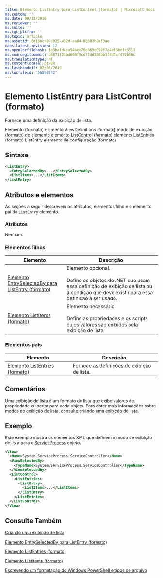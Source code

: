 ```yaml
---
title: Elemento ListEntry para ListControl (formato) | Microsoft Docs
ms.custom: ''
ms.date: 09/13/2016
ms.reviewer: ''
ms.suite: ''
ms.tgt_pltfrm: ''
ms.topic: article
ms.assetid: 6d16bca8-d025-432d-aa84-8b607b8af3ae
caps.latest.revision: 12
ms.openlocfilehash: 1a3bafd4ca94aee70e869c699f7a4ef8befc5511
ms.sourcegitcommit: b6871f21bd666f9cd71dd336bb3f844cf472b56c
ms.translationtype: MT
ms.contentlocale: pt-BR
ms.lasthandoff: 02/03/2019
ms.locfileid: "56862242"
---
```

# <a name="listentry-element-for-listcontrol-format"></a>Elemento ListEntry para ListControl (formato)

Fornece uma definição da exibição de lista.

Elemento (formato) elemento ViewDefinitions (formato) modo de exibição (formato) do elemento elemento ListControl (formato) elemento ListEntries (formato) ListEntry elemento de configuração (formato)

## <a name="syntax"></a>Sintaxe

```xml
<ListEntry>
  <EntrySelectedBy>...</EntrySelectedBy>
  <ListItems>...</ListItems>
</ListEntry>
```

## <a name="attributes-and-elements"></a>Atributos e elementos

As seções a seguir descrevem os atributos, elementos filho e o elemento pai do `ListEntry` elemento.

### <a name="attributes"></a>Atributos

Nenhum.

### <a name="child-elements"></a>Elementos filhos

|Elemento|Descrição|
|-------------|-----------------|
|[Elemento EntrySelectedBy para ListEntry (formato)](./entryselectedby-element-for-listentry-for-listcontrol-format.md)|Elemento opcional.<br /><br /> Define os objetos do .NET que usam essa definição de exibição de lista ou a condição que deve existir para essa definição a ser usado.|
|[Elemento ListItems (formato)](./listitems-element-for-listentry-for-listcontrol-format.md)|Elemento necessário.<br /><br /> Define as propriedades e os scripts cujos valores são exibidos pela exibição de lista.|

### <a name="parent-elements"></a>Elementos pais

|Elemento|Descrição|
|-------------|-----------------|
|[Elemento ListEntries (formato)](./listentries-element-for-listcontrol-format.md)|Fornece as definições de exibição de lista.|

## <a name="remarks"></a>Comentários

Uma exibição de lista é um formato de lista que exibe valores de propriedade ou script para cada objeto. Para obter mais informações sobre modos de exibição de lista, consulte [criando uma exibição de lista](./creating-a-list-view.md).

## <a name="example"></a>Exemplo

Este exemplo mostra os elementos XML que definem o modo de exibição de lista para o [ServiceProcess](/dotnet/api/System.ServiceProcess.ServiceController) objeto.

```xml
<View>
  <Name>System.ServiceProcess.ServiceController</Name>
  <ViewSelectedBy>
    <TypeName>System.ServiceProcess.ServiceController</TypeName>
  </ViewSelectedBy>
  <ListControl>
    <ListEntries>
      <ListEntry>
        <ListItems>...</ListItems>
      </ListEntry>
    </ListEntries>
  </ListControl>
</View>
```

## <a name="see-also"></a>Consulte Também

[Criando uma exibição de lista](./creating-a-list-view.md)

[Elemento EntrySelectedBy para ListEntry (formato)](./entryselectedby-element-for-listentry-for-listcontrol-format.md)

[Elemento ListEntries (formato)](./listentries-element-for-listcontrol-format.md)

[Elemento ListItems (formato)](./listitems-element-for-listentry-for-listcontrol-format.md)

[Escrevendo um formatação do Windows PowerShell e tipos de arquivo](./writing-a-powershell-formatting-file.md)

